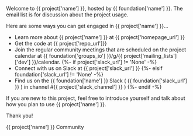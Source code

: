 Welcome to {{ project['name'] }}, hosted by {{ foundation['name'] }}. The email list is for discussion about the project usage.

Here are some ways you can get engaged in {{ project['name'] }}...

- Learn more about {{ project['name'] }} at {{ project['homepage_url'] }}
- Get the code at {{ project['repo_url']}}
- Join the regular community meetings that are scheduled on the project calendar at {{ foundation['groups_io'] }}/g/{{ project['mailing_lists']['dev'] }}/calendar.
{%- if project['slack_url'] != 'None' -%}
- Connect with us on Slack at {{ project['slack_url'] }}
{%- elsif foundation['slack_url'] != 'None' -%}
- Find us on the {{ foundation['name'] }} Slack ( {{ foundation['slack_url'] }} ) in channel #{{ project['slack_channel'] }} )
{%- endif -%}

If you are new to this project, feel free to introduce yourself and talk about how you plan to use {{ project['name'] }}.

Thank you!

{{ project['name'] }} Community
